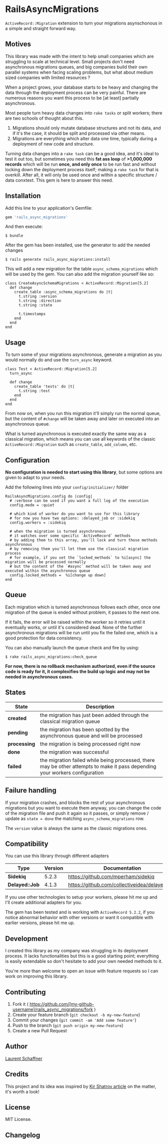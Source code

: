 # RailsAsyncMigrations

`ActiveRecord::Migration` extension to turn your migrations asynschonous in a simple and straight forward way.

## Motives

This library was made with the intent to help small companies which are struggling to scale at technical level. Small projects don't need asynchronous migrations queues, and big companies build their own parallel systems when facing scaling problems, but what about medium sized companies with limited resources ?

When a project grows, your database starts to be heavy and changing the data through the deployment process can be very painful. There are numerous reasons you want this process to be [at least] partially asynchronous.

Most people turn heavy data changes into `rake tasks` or split workers; there are two schools of thought about this.

1. Migrations should only mutate database structures and not its data, and if it's the case, it should be split and processed via other means.
2. Migrations are everything which alter data one time, typically during a deployment of new code and structure.

Turning data changes into a `rake task` can be a good idea, and it's ideal to test it out too, but sometimes you need this **fat ass loop** of **>1,000,000 records** which will be run **once, and only once** to be run fast and without locking down the deployment process itself; making a `rake task` for that is overkill. After all, it will only be used once and within a specific structure / data conxtext. This gem is here to answer this need.

## Installation

Add this line to your application's Gemfile:

```ruby
gem 'rails_async_migrations'
```

And then execute:

    $ bundle

After the gem has been installed, use the generator to add the needed changes

    $ rails generate rails_async_migrations:install

This will add a new migration for the table `async_schema_migrations` which will be used by the gem. You can also add the migration yourself like so:

```
class CreateAsyncSchemaMigrations < ActiveRecord::Migration[5.2]
  def change
    create_table :async_schema_migrations do |t|
      t.string :version
      t.string :direction
      t.string :state

      t.timestamps
    end
  end
end
```

## Usage

To turn some of your migrations asynchronous, generate a migration as you would normally do and use the `turn_async` keyword.

```
class Test < ActiveRecord::Migration[5.2]
  turn_async

  def change
    create_table 'tests' do |t|
      t.string :test
    end
  end
end
```

From now on, when you run this migration it'll simply run the normal queue, but the content of `#change` will be taken away and later on executed into an asynchronous queue.

What is turned asynchronous is executed exactly the same way as a classical migration, which means you can use all keywords of the classic `ActiveRecord::Migration` such as `create_table`, `add_column`, etc.

## Configuration

**No configuration is needed to start using this library**, but some options are given to adapt to your needs.

Add the following lines into your `config/initializer/` folder

```
RailsAsyncMigrations.config do |config|
  # :verbose can be used if you want a full log of the execution
  config.mode = :quiet

  # which kind of worker do you want to use for this library
  # for now you have two options: :delayed_job or :sidekiq
  config.workers = :sidekiq

  # when the migration is turned asynchronous
  # it watches over some specific `ActiveRecord` methods
  # by adding them to this array, you'll lock and turn those methods asynchronous
  # by removing them you'll let them use the classical migration process
  # for example, if you set the `locked_methods` to %i[async] the migration will be processed normally
  # but the content of the `#async` method will be taken away and executed within the asynchronous queue
  config.locked_methods =  %i[change up down]
end
```

## Queue

Each migration which is turned asynchronous follows each other, once one migration of the queue is ended without problem, it passes to the next one.

If it fails, the error will be raised within the worker so it retries until it eventually works, or until it's considered dead. None of the further asynchronous migrations will be run until you fix the failed one, which is a good protection for data consistency.

You can also manually launch the queue check and fire by using:

    $ rake rails_async_migrations:check_queue

**For now, there is no rollback mechanism authorized, even if the source code is ready for it, it complexifies the build up logic and may not be needed in asynchronous cases.**

## States

| State          | Description                                                                                                                  |
| -------------- | ---------------------------------------------------------------------------------------------------------------------------- |
| **created**    | the migration has just been added through the classical migration queue                                                      |
| **pending**    | the migration has been spotted by the asynchronous queue and will be processed                                               |
| **processing** | the migration is being processed right now                                                                                   |
| **done**       | the migration was successful                                                                                                 |
| **failed**     | the migration failed while being processed, there may be other attempts to make it pass depending your workers configuration |

## Failure handling

If your migration crashes, and blocks the rest of your asynchronous migrations but you want to execute them anyway, you can change the code of the migration file and push it again so it passes, or simply remove / update as `state = done` the matching `async_schema_migrations` row.

The `version` value is always the same as the classic migrations ones.

## Compatibility

You can use this library through different adapters

| Type             | Version | Documentation                                 |
| ---------------- | ------- | --------------------------------------------- |
| **Sidekiq**      | 5.2.3   | https://github.com/mperham/sidekiq            |
| **Delayed::Job** | 4.1.3   | https://github.com/collectiveidea/delayed_job |

If you use other technologies to setup your workers, please hit me up and I'll create additional adapters for you.

The gem has been tested and is working with `ActiveRecord 5.2.2`, if you notice abnormal behavior with other versions or want it compatible with earlier versions, please hit me up.

## Development

I created this library as my company was struggling in its deployment process. It lacks functionalities but this is a good starting point; everything is easily extendable so don't hesitate to add your own needed methods to it.

You're more than welcome to open an issue with feature requests so I can work on improving this library.

## Contributing

1. Fork it ( https://github.com/[my-github-username]/rails_async_migrations/fork )
2. Create your feature branch (`git checkout -b my-new-feature`)
3. Commit your changes (`git commit -am 'Add some feature'`)
4. Push to the branch (`git push origin my-new-feature`)
5. Create a new Pull Request

## Author

[Laurent Schaffner](http://www.laurentschaffner.com)

## Credits

This project and its idea was inspired by [Kir Shatrov article](https://kirshatrov.com/2018/04/01/async-migrations/) on the matter, it's worth a look!

## License

MIT License.

## Changelog
